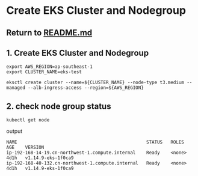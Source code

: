 # Create EKS Cluster and Nodegroup

## Return to [README.md](README.md)

## 1. Create EKS Cluster and Nodegroup
```
export AWS_REGION=ap-southeast-1
export CLUSTER_NAME=eks-test

eksctl create cluster --name=${CLUSTER_NAME} --node-type t3.medium --managed --alb-ingress-access --region=${AWS_REGION}

```
## 2. check node group status
```
kubectl get node
```
output
```
NAME                                                STATUS   ROLES    AGE    VERSION
ip-192-168-14-19.cn-northwest-1.compute.internal    Ready    <none>   4d1h   v1.14.9-eks-1f0ca9
ip-192-168-40-132.cn-northwest-1.compute.internal   Ready    <none>   4d1h   v1.14.9-eks-1f0ca9
```
